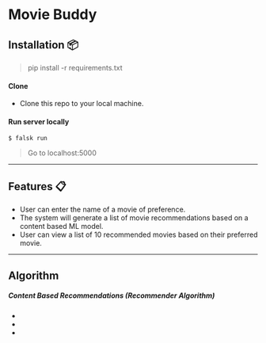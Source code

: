 # Movie Buddy

## Installation 📦

>pip install -r requirements.txt

#### Clone

- Clone this repo to your local machine.

#### Run server locally

```shell
$ falsk run
```
> Go to localhost:5000

---
## Features 📋
* User can enter the name of a movie of preference.
* The system will generate a list of movie recommendations based on a content based ML model.
* User can view a list of 10 recommended movies based on their preferred movie.
---

## Algorithm
##### Content Based Recommendations (Recommender Algorithm)
* 
*
*
